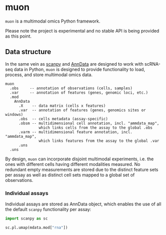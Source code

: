 # muon

`muon` is a multimodal omics Python framework.

Please note the project is experimental and no stable API is being provided as this point.

## Data structure

In the same vein as [scanpy](https://github.com/theislab/scanpy) and [AnnData](https://github.com/theislab/anndata) are designed to work with scRNA-seq data in Python, `muon` is designed to provide functionality to load, process, and store multimodal omics data.


```
muon
  .obs     -- annotation of observations (cells, samples)
  .var     -- annotation of features (genes, genomic loci, etc.)
  .mod
    AnnData
      .X    -- data matrix (cells x features)
      .var  -- annotation of features (genes, genomics sites or windows)
      .obs  -- cells metadata (assay-specific)
      .obsm -- multidimensional cell annotation, incl. "ammdata_map",
               which links cells from the assay to the global .obs 
      .varm -- multidimensional feature annotation, incl. "ammdata_map",
               which links features from the assay to the global .var 
      .uns
  .uns
```

By design, `muon` can incorporate disjoint multimodal experiments, i.e. the ones with different cells having different modalities measured. No redundant empty measurements are stored due to the distinct feature sets per assay as well as distinct cell sets mapped to a global set of observations.

### Individual assays

Individual assays are stored as AnnData object, which enables the use of all the default `scanpy` functionality per assay:

```py
import scanpy as sc

sc.pl.umap(mdata.mod["rna"])
```
